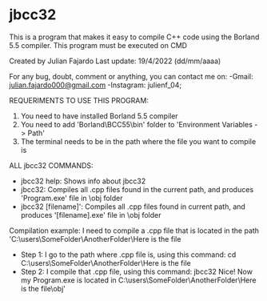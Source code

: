 # jbcc32
This is a program that makes it easy to compile C++ code using the Borland 5.5 compiler. This program must be executed on CMD

Created by Julian Fajardo
Last update: 19/4/2022 (dd/mm/aaaa)

For any bug, doubt, comment or anything, you can contact me on:
 -Gmail: julian.fajardo000@gmail.com
 -Instagram: julienf_04;

REQUERIMENTS TO USE THIS PROGRAM:
 1) You need to have installed Borland 5.5 compiler
 2) You need to add 'Borland\BCC55\bin' folder to 'Environment Variables -> Path'
 3) The terminal needs to be in the path where the file you want to compile is

ALL jbcc32 COMMANDS:
 - jbcc32 help: Shows info about jbcc32
 - jbcc32: Compiles all .cpp files found in the current path, and produces 'Program.exe' file in \obj folder
 - jbcc32 [filename]': Compiles all .cpp files found in current path, and produces '[filename].exe' file in \obj folder


Compilation example:
I need to compile a .cpp file that is located in the path 'C:\users\SomeFolder\AnotherFolder\Here is the file
 - Step 1: I go to the path where .cpp file is, using this command:
     cd C:\users\SomeFolder\AnotherFolder\Here is the file
 - Step 2: I compile that .cpp file, using this command:
     jbcc32
 Nice! Now my Program.exe is located in C:\users\SomeFolder\AnotherFolder\Here is the file\obj\'
